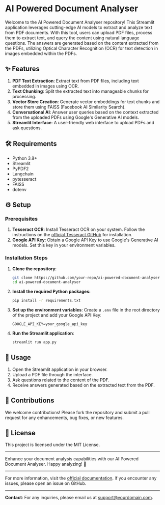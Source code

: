 # AI Powered Document Analyser

Welcome to the AI Powered Document Analyser repository! This Streamlit application leverages cutting-edge AI models to extract and analyze text from PDF documents. With this tool, users can upload PDF files, process them to extract text, and query the content using natural language questions. The answers are generated based on the content extracted from the PDFs, utilizing Optical Character Recognition (OCR) for text detection in images embedded within the PDFs.

## ✨ Features

1. **PDF Text Extraction**: Extract text from PDF files, including text embedded in images using OCR.
2. **Text Chunking**: Split the extracted text into manageable chunks for processing.
3. **Vector Store Creation**: Generate vector embeddings for text chunks and store them using FAISS (Facebook AI Similarity Search).
4. **Conversational AI**: Answer user queries based on the context extracted from the uploaded PDFs using Google's Generative AI models.
5. **Streamlit Interface**: A user-friendly web interface to upload PDFs and ask questions.

## 🛠 Requirements

- Python 3.8+
- Streamlit
- PyPDF2
- Langchain
- pytesseract
- FAISS
- dotenv

## ⚙️ Setup

### Prerequisites

1. **Tesseract OCR**: Install Tesseract OCR on your system. Follow the instructions on the [official Tesseract GitHub](https://github.com/tesseract-ocr/tesseract) for installation.
2. **Google API Key**: Obtain a Google API Key to use Google's Generative AI models. Set this key in your environment variables.

### Installation Steps

1. **Clone the repository**:
    ```bash
    git clone https://github.com/your-repo/ai-powered-document-analyser.git
    cd ai-powered-document-analyser
    ```

2. **Install the required Python packages**:
    ```bash
    pip install -r requirements.txt
    ```

3. **Set up the environment variables**:
    Create a `.env` file in the root directory of the project and add your Google API Key:
    ```env
    GOOGLE_API_KEY=your_google_api_key
    ```

4. **Run the Streamlit application**:
    ```bash
    streamlit run app.py
    ```

## 🚀 Usage

1. Open the Streamlit application in your browser.
2. Upload a PDF file through the interface.
3. Ask questions related to the content of the PDF.
4. Receive answers generated based on the extracted text from the PDF.

## 🤝 Contributions

We welcome contributions! Please fork the repository and submit a pull request for any enhancements, bug fixes, or new features.

## 📜 License

This project is licensed under the MIT License.

---

Enhance your document analysis capabilities with our AI Powered Document Analyser. Happy analyzing! 🎉

---

For more information, visit the [official documentation](https://github.com/your-repo/ai-powered-document-analyser). If you encounter any issues, please open an issue on GitHub.

---

**Contact**: For any inquiries, please email us at support@yourdomain.com.

